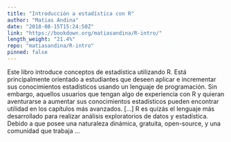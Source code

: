 ```yaml
---
title: "Introducción a estadística con R"
author: "Matias Andina"
date: "2018-08-15T15:24:50Z"
link: "https://bookdown.org/matiasandina/R-intro/"
length_weight: "21.4%"
repo: "matiasandina/R-intro"
pinned: false
---
```


Este libro introduce conceptos de estadística utilizando R. Está principalmente orientado a estudiantes que deseen aplicar e incrementar sus conocimientos estadísticos usando un lenguaje de programación. Sin embargo, aquellos usuarios que tengan algo de experiencia con R y quieran aventurarse a aumentar sus conocimientos estadísticos pueden encontrar utilidad en los capítulos más avanzados. [...] R es quizás el lenguaje más desarrollado para realizar análisis exploratorios de datos y estadística. Debido a que posee una naturaleza dinámica, gratuita, open-source, y una comunidad que trabaja ...
